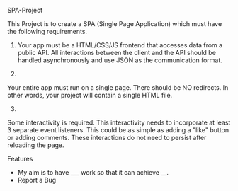 SPA-Project

This Project is to create a SPA (Single Page Application) which must have the following requirements.

1. Your app must be a HTML/CSS/JS frontend that accesses data from a public API. All interactions between the client and the API should be handled asynchronously and use JSON as the communication format.

2. 
Your entire app must run on a single page. There should be NO redirects. In other words, your project will contain a single HTML file.

3. 
Some interactivity is required. This interactivity needs to incorporate at least 3 separate event listeners. This could be as simple as adding a "like" button or adding comments. These interactions do not need to persist after reloading the page.

Features
- My aim is to have ___ work so that it can achieve __.
- Report a Bug
